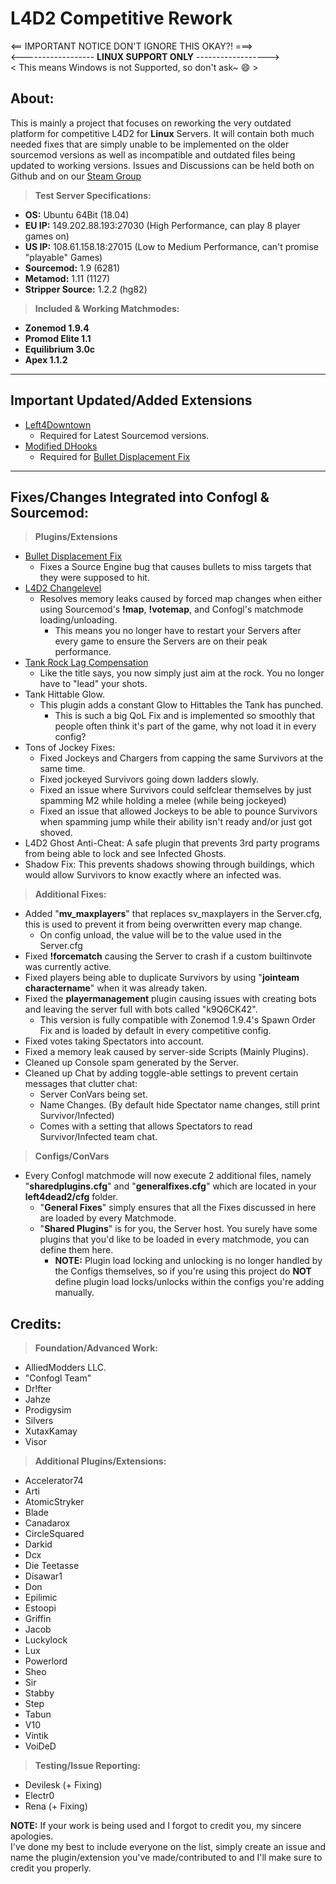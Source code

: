 # **L4D2 Competitive Rework**

<== IMPORTANT NOTICE DON'T IGNORE THIS OKAY?! ===>  
<------------------ **LINUX SUPPORT ONLY** ------------------>  
< This means Windows is not Supported, so don't ask~ :smile: >

## **About:**

This is mainly a project that focuses on reworking the very outdated platform for competitive L4D2 for **Linux** Servers.
It will contain both much needed fixes that are simply unable to be implemented on the older sourcemod versions as well as incompatible and outdated files being updated to working versions.
Issues and Discussions can be held both on Github and on our [Steam Group](https://steamcommunity.com/groups/srv_rework)

> **Test Server Specifications:**
* **OS:** Ubuntu 64Bit (18.04)
* **EU IP:** 149.202.88.193:27030 (High Performance, can play 8 player games on)
* **US IP:** 108.61.158.18:27015  (Low to Medium Performance, can't promise "playable" Games)
* **Sourcemod:** 1.9 (6281)
* **Metamod:** 1.11 (1127)
* **Stripper Source:** 1.2.2 (hg82)

> **Included & Working Matchmodes:**
* **Zonemod 1.9.4**
* **Promod Elite 1.1**
* **Equilibrium 3.0c**
* **Apex 1.1.2**

---

## **Important Updated/Added Extensions**
* [Left4Downtown](https://github.com/Attano/Left4Downtown2)
  * Required for Latest Sourcemod versions.
* [Modified DHooks](https://github.com/XutaxKamay/dhooks/releases/tag/v2.2.1b)
  * Required for [Bullet Displacement Fix](https://forums.alliedmods.net/showthread.php?t=315405)
	
---

## **Fixes/Changes Integrated into Confogl & Sourcemod:**

> **Plugins/Extensions**
* [Bullet Displacement Fix](https://forums.alliedmods.net/showthread.php?t=315405)
  * Fixes a Source Engine bug that causes bullets to miss targets that they were supposed to hit.
* [L4D2 Changelevel](https://github.com/LuxLuma/Left-4-fix/tree/master/left%204%20fix/l4d2_levelchanging)
  * Resolves memory leaks caused by forced map changes when either using Sourcemod's **!map**, **!votemap**, and Confogl's matchmode loading/unloading.
    * This means you no longer have to restart your Servers after every game to ensure the Servers are on their peak performance.
* [Tank Rock Lag Compensation](https://forums.alliedmods.net/showthread.php?p=2646073)
  * Like the title says, you now simply just aim at the rock. You no longer have to "lead" your shots.
* Tank Hittable Glow.
  * This plugin adds a constant Glow to Hittables the Tank has punched.
    * This is such a big QoL Fix and is implemented so smoothly that people often think it's part of the game, why not load it in every config?
* Tons of Jockey Fixes:
  * Fixed Jockeys and Chargers from capping the same Survivors at the same time.
  * Fixed jockeyed Survivors going down ladders slowly.
  * Fixed an issue where Survivors could selfclear themselves by just spamming M2 while holding a melee (while being jockeyed)
  * Fixed an issue that allowed Jockeys to be able to pounce Survivors when spamming jump while their ability isn't ready and/or just got shoved.
* L4D2 Ghost Anti-Cheat: A safe plugin that prevents 3rd party programs from being able to lock and see Infected Ghosts.
* Shadow Fix: This prevents shadows showing through buildings, which would allow Survivors to know exactly where an infected was.


> **Additional Fixes:**
* Added "**mv_maxplayers**" that replaces sv_maxplayers in the Server.cfg, this is used to prevent it from being overwritten every map change.
  * On config unload, the value will be to the value used in the Server.cfg
* Fixed **!forcematch** causing the Server to crash if a custom builtinvote was currently active.
* Fixed players being able to duplicate Survivors by using "**jointeam charactername**" when it was already taken.
* Fixed the **playermanagement** plugin causing issues with creating bots and leaving the server full with bots called "k9Q6CK42".
  * This version is fully compatible with Zonemod 1.9.4's Spawn Order Fix and is loaded by default in every competitive config.
* Fixed votes taking Spectators into account.
* Fixed a memory leak caused by server-side Scripts (Mainly Plugins).
* Cleaned up Console spam generated by the Server.
* Cleaned up Chat by adding toggle-able settings to prevent certain messages that clutter chat:
  * Server ConVars being set.
  * Name Changes. (By default hide Spectator name changes, still print Survivor/Infected)
  * Comes with a setting that allows Spectators to read Survivor/Infected team chat.
  
> **Configs/ConVars**
* Every Confogl matchmode will now execute 2 additional files, namely "**sharedplugins.cfg**" and "**generalfixes.cfg**" which are located in your **left4dead2/cfg** folder.
  * "**General Fixes**" simply ensures that all the Fixes discussed in here are loaded by every Matchmode.
  * "**Shared Plugins**" is for you, the Server host. You surely have some plugins that you'd like to be loaded in every matchmode, you can define them here. 
    * **NOTE:** Plugin load locking and unlocking is no longer handled by the Configs themselves, so if you're using this project do **NOT** define plugin load locks/unlocks within the configs you're adding manually.
	
## **Credits:**

> **Foundation/Advanced Work:**
* AlliedModders LLC.
* "Confogl Team"
* Dr!fter
* Jahze
* Prodigysim
* Silvers
* XutaxKamay
* Visor

> **Additional Plugins/Extensions:**
* Accelerator74
* Arti 
* AtomicStryker 
* Blade 
* Canadarox 
* CircleSquared 
* Darkid 
* Dcx 
* Die Teetasse 
* Disawar1 
* Don 
* Epilimic 
* Estoopi 
* Griffin 
* Jacob 
* Luckylock 
* Lux
* Powerlord
* Sheo
* Sir
* Stabby 
* Step 
* Tabun
* V10 
* Vintik
* VoiDeD

> **Testing/Issue Reporting:**
* Devilesk (+ Fixing)
* Electr0
* Rena (+ Fixing)

**NOTE:** If your work is being used and I forgot to credit you, my sincere apologies.  
I've done my best to include everyone on the list, simply create an issue and name the plugin/extension you've made/contributed to and I'll make sure to credit you properly.
